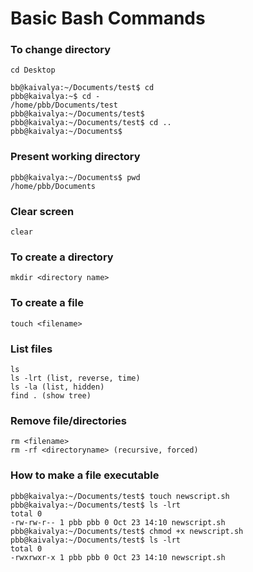 # Basic Bash Commands
### To change directory
```
cd Desktop

bb@kaivalya:~/Documents/test$ cd 
pbb@kaivalya:~$ cd -
/home/pbb/Documents/test
pbb@kaivalya:~/Documents/test$ 
pbb@kaivalya:~/Documents/test$ cd ..
pbb@kaivalya:~/Documents$ 
```

### Present working directory
```
pbb@kaivalya:~/Documents$ pwd
/home/pbb/Documents
```

### Clear screen
```
clear
```

### To create a directory
```
mkdir <directory name>
```

### To create a file
```
touch <filename>
```

### List files
```
ls
ls -lrt (list, reverse, time)
ls -la (list, hidden)
find . (show tree)
```

### Remove file/directories
```
rm <filename>
rm -rf <directoryname> (recursive, forced) 
```

### How to make a file executable
```
pbb@kaivalya:~/Documents/test$ touch newscript.sh
pbb@kaivalya:~/Documents/test$ ls -lrt
total 0
-rw-rw-r-- 1 pbb pbb 0 Oct 23 14:10 newscript.sh
pbb@kaivalya:~/Documents/test$ chmod +x newscript.sh 
pbb@kaivalya:~/Documents/test$ ls -lrt
total 0
-rwxrwxr-x 1 pbb pbb 0 Oct 23 14:10 newscript.sh
```